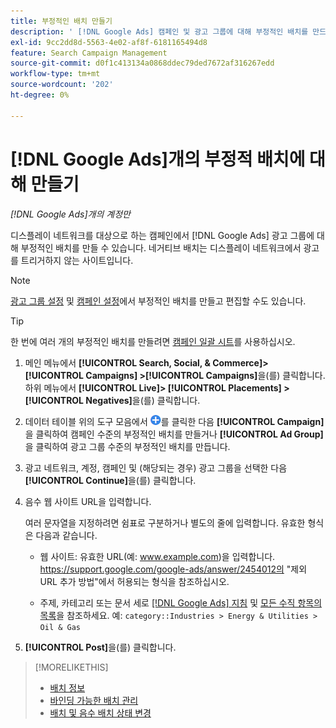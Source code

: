 ```yaml
---
title: 부정적인 배치 만들기
description: ' [!DNL Google Ads] 캠페인 및 광고 그룹에 대해 부정적인 배치를 만드는 방법을 알아봅니다.'
exl-id: 9cc2dd8d-5563-4e02-af8f-6181165494d8
feature: Search Campaign Management
source-git-commit: d0f1c413134a0868ddec79ded7672af316267edd
workflow-type: tm+mt
source-wordcount: '202'
ht-degree: 0%

---
```


# [!DNL Google Ads]개의 부정적 배치에 대해 만들기

*[!DNL Google Ads]개의 계정만*

디스플레이 네트워크를 대상으로 하는 캠페인에서 [!DNL Google Ads] 광고 그룹에 대해 부정적인 배치를 만들 수 있습니다. 네거티브 배치는 디스플레이 네트워크에서 광고를 트리거하지 않는 사이트입니다.

>[!NOTE]
>[광고 그룹 설정](/help/search-social-commerce/campaign-management/campaigns/ad-group-manage.md) 및 [캠페인 설정](/help/search-social-commerce/campaign-management/campaigns/campaign-manage.md)에서 부정적인 배치를 만들고 편집할 수도 있습니다.

>[!TIP]
>한 번에 여러 개의 부정적인 배치를 만들려면 [캠페인 일괄 시트](/help/search-social-commerce/campaign-management/bulksheets/bulksheet-about.md)를 사용하십시오.

1. 메인 메뉴에서 **[!UICONTROL Search, Social, & Commerce]> [!UICONTROL Campaigns] >[!UICONTROL Campaigns]**&#x200B;을(를) 클릭합니다. 하위 메뉴에서 **[!UICONTROL Live]> [!UICONTROL Placements] >[!UICONTROL Negatives]**&#x200B;을(를) 클릭합니다.

1. 데이터 테이블 위의 도구 모음에서 ![만들기](/help/search-social-commerce/assets/add.png "만들기")를 클릭한 다음 **[!UICONTROL Campaign]**&#x200B;을 클릭하여 캠페인 수준의 부정적인 배치를 만들거나 **[!UICONTROL Ad Group]**&#x200B;을 클릭하여 광고 그룹 수준의 부정적인 배치를 만듭니다.

1. 광고 네트워크, 계정, 캠페인 및 (해당되는 경우) 광고 그룹을 선택한 다음 **[!UICONTROL Continue]**&#x200B;을(를) 클릭합니다.

1. 음수 웹 사이트 URL을 입력합니다.

   여러 문자열을 지정하려면 쉼표로 구분하거나 별도의 줄에 입력합니다. 유효한 형식은 다음과 같습니다.

   * 웹 사이트: 유효한 URL(예: www.example.com)을 입력합니다. https://support.google.com/google-ads/answer/2454012의 &quot;제외 URL 추가 방법&quot;에서 허용되는 형식을 참조하십시오.

   * 주제, 카테고리 또는 문서 세로 [[!DNL Google Ads] 지침](https://support.google.com/google-ads/editor/answer/30517) 및 [모든 수직 항목의 목록](https://developers.google.com/adwords/api/docs/appendix/verticals)을 참조하세요. 예: `category::Industries > Energy & Utilities > Oil & Gas`

1. **[!UICONTROL Post]**&#x200B;을(를) 클릭합니다.

>[!MORELIKETHIS]
>
>* [배치 정보](placement-about.md)
>* [바인딩 가능한 배치 관리](placement-manage.md)
>* [배치 및 음수 배치 상태 변경](placement-status-edit.md)
